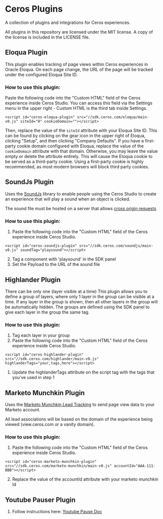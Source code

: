 # Ceros Plugins
A collection of plugins and integrations for Ceros experiences.

All plugins in this repository are licensed under the MIT license. A copy of the license is included in the LICENSE file.

## Eloqua Plugin

This plugin enables tracking of page views within Ceros experiences in Oracle Eloqua. On each page change, the URL of the page
will be tracked under the configured Eloqua Site ID.

### How to use this plugin:

Paste the following code into the "Custom HTML" field of the Ceros experience inside Ceros Studio. You can
access this field via the Settings menu in the upper right - Custom HTML is the third tab inside Settings.

```
<script id="ceros-eloqua-plugin" src="//sdk.ceros.com/eloqua/main-v0.js" siteId="0" cookieDomain=""></script>
```

Then, replace the value of the `siteId` attribute with your Eloqua Site ID. This can be found by clicking on the gear
icon in the upper right of Eloqua, clicking "Setup", and then clicking "Company Defaults". If you have a first-party
cookie domain configured with Eloqua, replace the value of the `cookieDomain` attribute with that domain. Otherwise,
you may leave the value empty or delete the attribute entirely. This will cause the Eloqua cookie to be served as a
third-party cookie. Using a first-party cookie is highly recommended, as most modern browsers will block third party
cookies.

## SoundJs Plugin

Uses the [SoundJs](http://www.createjs.com/soundjs) library to enable people using the Ceros Studio to create an experience that will play a sound when
an object is clicked.

The sound file must be hosted on a server that allows [cross origin requests](https://en.wikipedia.org/wiki/Cross-origin_resource_sharing)

### How to use this plugin:

1. Paste the following code into the "Custom HTML" field of the Ceros experience inside Ceros Studio.
```
<script id="ceros-soundjs-plugin" src="//sdk.ceros.com/soundjs/main-v0.js" soundTag="playsound"></script>
```
2. Tag a component with 'playsound' in the SDK panel
3. Set the Payload to the URL of the sound file

## Highlander Plugin

There can be only one (layer visible at a time)
This plugin allows you to define a group of layers, where only 1 layer in the group can be visible at a time.
If any layer in the group is shown, then all other layers in the group will be automatically hidden.
The groups are defined using the SDK panel to give each layer in the group the same tag.

### How to use this plugin:

1. Tag each layer in your group
1. Paste the following code into the "Custom HTML" field of the Ceros experience inside Ceros Studio.
```
<script id="ceros-highlander-plugin" src="//sdk.ceros.com/highlander/main-v0.js" highlanderTags="your,tags,here"></script>
```
1. Update the highlanderTags attribute on the script tag with the tags that you've used in step 1


## Marketo Munchkin Plugin

Uses the [Marketo Munchkin Lead Tracking](http://developers.marketo.com/documentation/websites/lead-tracking-munchkin-js/) to send page view data to your Marketo account.

All lead associations will be based on the domain of the experience being viewed (view.ceros.com or a vanity domain).

### How to use this plugin:

1. Paste the following code into the "Custom HTML" field of the Ceros experience inside Ceros Studio.
```
<script id="ceros-marketo-munchkin-plugin" src="//sdk.ceros.com/marketo-munchkin/main-v0.js" accountId="AAA-111-BBB"></script>
```
2. Replace the value of the accountId attribute with your marketo munchkin Id

## Youtube Pauser Plugin

1. Follow instructions here: [Youtube Pause Doc](https://docs.google.com/a/ceros.com/document/d/1qFUz8y3Ucw0aimUWXNFVNW2bZTM7cfiMcOP17tK1haE/edit?usp=sharing)
